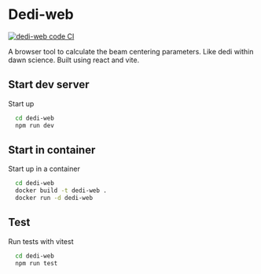 # Dedi-web

[![dedi-web code CI](https://github.com/tizayi/dedi-web/actions/workflows/code.yml/badge.svg)](https://github.com/tizayi/dedi-web/actions/workflows/code.yml)

A browser tool to calculate the beam centering parameters. Like dedi within dawn science. Built using react and vite.

## Start dev server

Start up

```bash
  cd dedi-web
  npm run dev
```

## Start in container

Start up in a container

```bash
  cd dedi-web
  docker build -t dedi-web .
  docker run -d dedi-web
```

## Test

Run tests with vitest

```bash
  cd dedi-web
  npm run test
```
